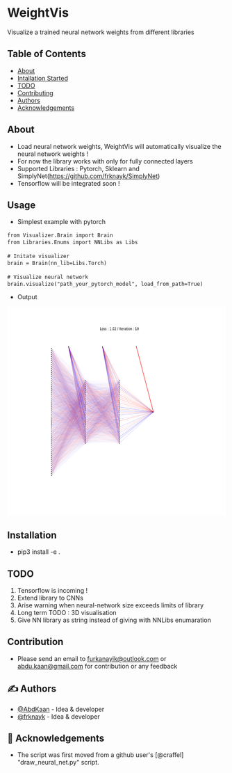 # WeightVis
Visualize a trained neural network weights from different libraries

## Table of Contents

- [About](#about)
- [Intallation Started](#getting_started)
- [TODO](#todo)
- [Contributing](#contributing)
- [Authors](#authors)
- [Acknowledgements](#acknowledgement)

## About <a name = "about"></a>

- Load neural network weights, WeightVis will automatically visualize the neural network weights ! 
- For now the library works with only for fully connected layers
- Supported Libraries : Pytorch, Sklearn and SimplyNet(https://github.com/frknayk/SimplyNet)
- Tensorflow will be integrated soon !

## Usage <a name = "usage"></a>

- Simplest example with pytorch

```
from Visualizer.Brain import Brain
from Libraries.Enums import NNLibs as Libs

# Initate visualizer
brain = Brain(nn_lib=Libs.Torch)

# Visualize neural network
brain.visualize("path_your_pytorch_model", load_from_path=True)
```

- Output

<img width=640px height=480px src="images\pytorch_output.png" alt="Project logo">

## Installation <a name = "getting_started"></a>

- pip3 install -e .

## TODO <a name = "todo"></a>

1. Tensorflow is incoming !
2. Extend library to CNNs 
3. Arise warning when neural-network size exceeds limits of library 
4. Long term TODO : 3D visualisation
5. Give NN library as string instead of giving with NNLibs enumaration 

## Contribution <a name = "contributing"></a>
- Please send an email to furkanayik@outlook.com or abdu.kaan@gmail.com for contribution or any feedback

## ✍️ Authors <a name = "authors"></a>

- [@AbdKaan](https://github.com/AbdKaan) - Idea & developer
- [@frknayk](https://github.com/frknayk) - Idea & developer

## 🎉 Acknowledgements <a name = "acknowledgement"></a>

- The script was first moved from a github user's [@craffel] "draw_neural_net.py" script.

